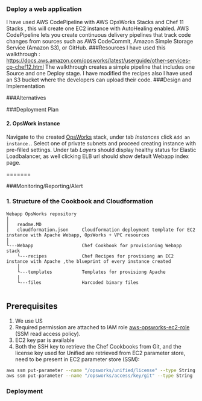 ### Deploy a web application
I have used AWS CodePipeline with AWS OpsWorks Stacks and Chef 11 Stacks , this will create one EC2 instance with AutoHealing enabled.
AWS CodePipeline lets you create continuous delivery pipelines that track code changes from sources such as AWS CodeCommit, Amazon Simple Storage Service (Amazon S3), or GitHub.
###Resources
I have used this walkthrough :
https://docs.aws.amazon.com/opsworks/latest/userguide/other-services-cp-chef12.html
The walkthrough creates a simple pipeline that includes one Source and one Deploy stage.
I have modified the recipes also I have used an S3 bucket where the developers can upload their code.
###Design and Implementation


###Alternatives

###Deployment Plan
#### 2. OpsWork instance
Navigate to the created [OpsWorks](https://console.aws.amazon.com/opsworks/) stack, under tab _Instances_ click `Add an instance.`. Select one of private subnets and proceed creating instance with pre-filled settings.
Under tab _Layers_ should display healthy status for Elastic Loadbalancer, as well clicking ELB url should show default Webapp index page.

=======


###Monitoring/Reporting/Alert





### 1. Structure of the Cookbook and Cloudformation

```
Webapp OpsWorks repository
│
│   readme.MD
│   cloudformation.json     Cloudformation deployment template for EC2 instance with Apache Webapp, OpsWorks + VPC resources
│
└---Webapp                  Chef Cookbook for provisioning Webapp stack
    └---recipes             Chef Recipes for provisiong an EC2 instance with Apache ,the blueprint of every instance created
    │                       
    └---templates           Templates for provisiong Apache    
    |
    └---files               Harcoded binary files


```
## Prerequisites
1. We use US
1. Required permission are attached to IAM role [aws-opsworks-ec2-role](https://console.aws.amazon.com/iam/home?region=eu-west-1#/roles/aws-opsworks-ec2-role) (SSM read access policy).  
1. EC2 key par is available
1. Both the SSH key to retrieve the Chef Cookbooks from Git, and the license key used for Unified are retrieved from EC2 parameter store, need to be present in EC2 parameter store (SSM):
```bash
aws ssm put-parameter --name "/opsworks/unified/license" --type String --region eu-west-1 --value "<unified-license>"
aws ssm put-parameter --name "/opsworks/access/key/git" --type String  --region eu-west-1 --value "<ssh PRIVATE key>"
```


### Deployment
